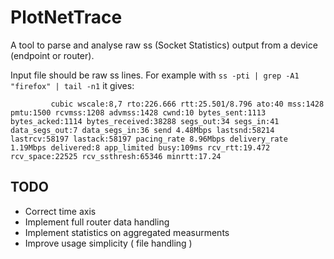 # PlotNetTrace

A tool to parse and analyse raw ss (Socket Statistics) output from a device (endpoint or router).

Input file should be raw ss lines. For example with `ss -pti | grep -A1 "firefox" | tail -n1` it gives:
```
         cubic wscale:8,7 rto:226.666 rtt:25.501/8.796 ato:40 mss:1428 pmtu:1500 rcvmss:1208 advmss:1428 cwnd:10 bytes_sent:1113 bytes_acked:1114 bytes_received:38288 segs_out:34 segs_in:41 data_segs_out:7 data_segs_in:36 send 4.48Mbps lastsnd:58214 lastrcv:58197 lastack:58197 pacing_rate 8.96Mbps delivery_rate 1.19Mbps delivered:8 app_limited busy:109ms rcv_rtt:19.472 rcv_space:22525 rcv_ssthresh:65346 minrtt:17.24
```

## TODO
* Correct time axis
* Implement full router data handling
* Implement statistics on aggregated measurments
* Improve usage simplicity ( file handling )
